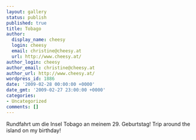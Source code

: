 ```yaml
---
layout: gallery
status: publish
published: true
title: Tobago
author:
  display_name: cheesy
  login: cheesy
  email: christine@cheesy.at
  url: http://www.cheesy.at/
author_login: cheesy
author_email: christine@cheesy.at
author_url: http://www.cheesy.at/
wordpress_id: 1886
date: '2009-02-28 00:00:00 +0000'
date_gmt: '2009-02-27 23:00:00 +0000'
categories:
- Uncategorized
comments: []
---
```

<!--:de-->Rundfahrt um die Insel Tobago an meinem 29. Geburtstag!
<!--:--><!--:en-->Trip around the island on my birthday!
<!--:-->
